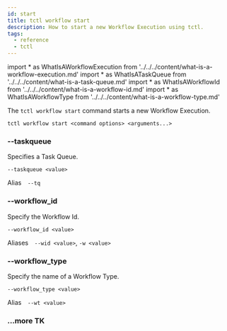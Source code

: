 ```yaml
---
id: start
title: tctl workflow start
description: How to start a new Workflow Execution using tctl.
tags:
  - reference
  - tctl
---
```


<!-- prettier-ignore -->
import * as WhatIsAWorkflowExecution from '../../../content/what-is-a-workflow-execution.md'
import * as WhatIsATaskQueue from '../../../content/what-is-a-task-queue.md'
import * as WhatIsAWorkflowId from '../../../content/what-is-a-workflow-id.md'
import * as WhatIsAWorkflowType from '../../../content/what-is-a-workflow-type.md'

The `tctl workflow start` command starts a new <preview page={WhatIsAWorkflowExecution}>Workflow Execution</preview>.

`tctl workflow start <command options> <arguments...>`

### --taskqueue

Specifies a <preview page={WhatIsATaskQueue}>Task Queue</preview>.

`--taskqueue <value>`

Alias `--tq`

### --workflow_id

Specify the <preview page={WhatIsAWorkflowId}>Workflow Id</preview>.

`--workflow_id <value>`

Aliases `--wid <value>`, `-w <value>`

### --workflow_type

Specify the name of a <preview page={WhatIsAWorkflowType}>Workflow Type</preview>.

`--workflow_type <value>`

Alias `--wt <value>`

### ...more TK

<!-- prettier-ignore -->
<!-- 
| --execution\_timeout \<value\>, --et \<value\> | [Workflow Execution](/docs/content/what-is-a-workflow-execution) [Start-To-Close Timeout](https://docs.temporal.io/docs/content/what-is-a-start-to-close-timeout/) in seconds (default: 0). |
| --workflow\_task_timeout \<value\>, --wtt \<value\> | [Workflow Task](/docs/content/what-is-a-workflow-task) [Start-To-Close Timeout](https://docs.temporal.io/docs/content/what-is-a-start-to-close-timeout/) in seconds (default: 10). |
| --cron value | Optional cron schedule for the workflow. Cron spec is as follows: |
| | `┌───────────── minute (0–59)` |
| | `│ ┌───────────── hour (0–23)` |
| | `│ │ ┌───────────── day of the month (1–31)` |
| | `│ │ │ ┌───────────── month (1–12)` |
| | `│ │ │ │ ┌───────────── day of the week (0–6, with 0 = Sunday, 1 = Monday, and so on)` |
| | `│ │ │ │ │` |
| | `* * * * *` |
| --workflowidreusepolicy \<value\>, --wrp \<value\> | Configure if the same [Workflow Id](/docs/content/what-is-a-workflow-id) is allowed for use in new [Workflow Execution](/docs/content/what-is-a-workflow-execution). Options: AllowDuplicate, AllowDuplicateFailedOnly, RejectDuplicate. |
| --input \<value\>, -i \<value\> | Optional input for the Workflow in JSON format. If there are multiple, pass each as a separate input flag. Pass `null` for null values. |
| --input\_file \<value\>, --if \<value\> | Optional input for the workflow from a JSON file. If there are multiple, concatenate them and separate by space or newline. Input from the file will be overwritten by input from command line. |
| --memo\_key \<value\> | Optional key of memo. If there are multiple keys, concatenate them and separate by space. |
| --memo \<value\> | Optional information, specified in JSON format, that can be shown when the Workflow is listed. If there are multiple, concatenate them and separate by space. The order must be same as in `memo_key`. |
| --memo\_file \<value\> | Optional information, from a file in JSON format, that can be shown when the Workflow is listed. If there are multiple, concatenate them and separate by space or newline. The order must be same as in `memo_key`. |
| --search\_attr\_key \<value\> | Optional search attribute key that can be used in list query. If there are multiple keys, concatenate them and separate by pipes (`|`). Use `cluster get-search-attr` command to list valid keys. |
| --search\_attr\_value \<value\> | Optional search attribute value that can be be used in list query. If there are multiple keys, concatenate them and separate by pipes (`|`). If \<value\> is an array, use a JSON array, such as `["a","b"]`, `[1,2]`, `["true","false"]`, or `["2019-06-07T17:16:34-08:00","2019-06-07T18:16:34-08:00"]`. Use `cluster get-search-attr` command to list valid keys and value types. |
-->